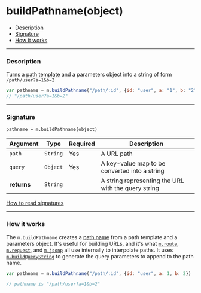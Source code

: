 <!--meta-description
Documentation on m.buildPathname(), which creates URLs from path templates and query objects
-->
# buildPathname(object)

- [Description](#description)
- [Signature](#signature)
- [How it works](#how-it-works)

---

### Description

Turns a [path template](paths.md) and a parameters object into a string of form `/path/user?a=1&b=2`

```javascript
var pathname = m.buildPathname("/path/:id", {id: "user", a: "1", b: "2"})
// "/path/user?a=1&b=2"
```

---

### Signature

`pathname = m.buildPathname(object)`

Argument     | Type                                       | Required | Description
------------ | ------------------------------------------ | -------- | ---
`path`       | `String`                                   | Yes      | A URL path
`query `     | `Object`                                   | Yes      | A key-value map to be converted into a string
**returns**  | `String`                                   |          | A string representing the URL with the query string

[How to read signatures](signatures.md)

---

### How it works

The `m.buildPathname` creates a [path name](paths.md) from a path template and a parameters object. It's useful for building URLs, and it's what [`m.route`](route.md), [`m.request`](request.md), and [`m.jsonp`](jsonp.md) all use internally to interpolate paths. It uses [`m.buildQueryString`](buildQueryString.md) to generate the query parameters to append to the path name.

```javascript
var pathname = m.buildPathname("/path/:id", {id: "user", a: 1, b: 2})

// pathname is "/path/user?a=1&b=2"
```

